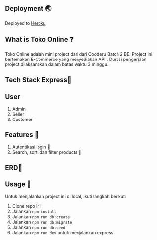 
## Deployment 🌏

Deployed to [Heroku](https://mini-project-toko.herokuapp.com/)

## What is Toko Online ❓

Toko Online adalah mini project dari dari Cooderu Batch 2 BE. Project ini bertemakan E-Commerce  yang menyediakan API . Durasi pengerjaan project dilaksanakan dalam batas waktu 3 minggu.

## Tech Stack Express🎲


## User
1. Admin
2. Seller
3. Customer

## Features 💱

1. Autentikasi login 🔑
2. Search, sort, dan filter products 🔎

## ERD📝


## Usage 🏀

Untuk menjalankan project ini di local, ikuti langkah berikut:

1. Clone repo ini
2. Jalankan `npm install`
3. Jalankan `npm run db:create`
4. Jalankan `npm run db:migrate`
5. Jalankan `npm run db:seed` 
3. Jalankan `npm run dev` untuk menjalankan express
